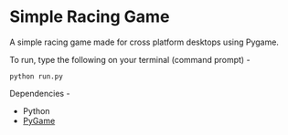 # Simple Racing Game
A simple racing game made for cross platform desktops using Pygame.

To run, type the following on your terminal (command prompt) -

	python run.py

Dependencies -
* Python
* [PyGame](https://www.pygame.org/news)

